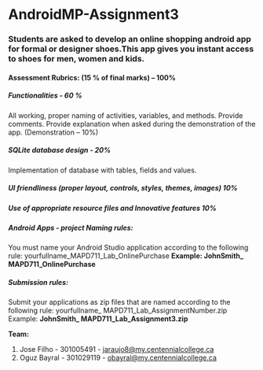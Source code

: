 # AndroidMP-Assignment3
### Students are asked to develop an online shopping android app for formal or designer shoes.This app gives you instant access to shoes for men, women and kids. ###


#### Assessment Rubrics: (15 % of final marks) – 100% ####
##### Functionalities - 60 % #####
All working, proper naming of activities, variables, and methods. Provide comments. Provide explanation when asked during the demonstration of the app. (Demonstration – 10%)

##### SQLite database design - 20% #####
Implementation of database with tables, fields and values.
##### UI friendliness (proper layout, controls, styles, themes, images) 10% #####
##### Use of appropriate resource files and Innovative features 10% #####
##### Android Apps - project Naming rules: #####
You must name your Android Studio application according to the following rule:
yourfullname_MAPD711_Lab_OnlinePurchase
**Example: JohnSmith_ MAPD711_OnlinePurchase**
##### Submission rules: #####
Submit your applications as zip files that are named according to the following rule:
yourfullname_ MAPD711_Lab_AssignmentNumber.zip
Example: **JohnSmith_ MAPD711_Lab_Assignment3.zip**

**Team:**
1. Jose Filho - 301005491 - jaraujo8@my.centennialcollege.ca
2. Oguz Bayral - 301029119 - obayral@my.centennialcollege.ca 
